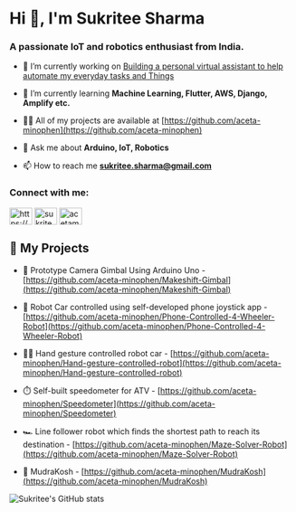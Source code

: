 <h1 align="left">Hi 👋, I'm Sukritee Sharma</h1> 
<h3 align="left">A passionate IoT and robotics enthusiast from India.</h3>


- 🔭 I’m currently working on [Building a personal virtual assistant to help automate my everyday tasks and Things](https://github.com/aceta-minophen/Room-Automation)

- 🌱 I’m currently learning **Machine Learning, Flutter, AWS, Django, Amplify etc.**

- 👨‍💻 All of my projects are available at [https://github.com/aceta-minophen](https://github.com/aceta-minophen)

- 💬 Ask me about **Arduino, IoT, Robotics**

- 📫 How to reach me **sukritee.sharma@gmail.com**

<h3 align="left">Connect with me:</h3>
<p align="left">
<a href="https://linkedin.com/in/https://www.linkedin.com/in/sukritee-sharma-531413202/" target="blank"><img align="center" src="https://raw.githubusercontent.com/rahuldkjain/github-profile-readme-generator/master/src/images/icons/Social/linked-in-alt.svg" alt="https://www.linkedin.com/in/sukritee-sharma-531413202/" height="30" width="40" /></a>
<a href="https://instagram.com/sukritee_sharma" target="blank"><img align="center" src="https://raw.githubusercontent.com/rahuldkjain/github-profile-readme-generator/master/src/images/icons/Social/instagram.svg" alt="sukritee_sharma" height="30" width="40" /></a>
<a href="https://discord.gg/acetaminophen#8639" target="blank"><img align="center" src="https://raw.githubusercontent.com/rahuldkjain/github-profile-readme-generator/master/src/images/icons/Social/discord.svg" alt="acetaminophen#8639" height="30" width="40" /></a>
</p>


## 🔧 My Projects 
- 🎥 Prototype Camera Gimbal Using Arduino Uno - [https://github.com/aceta-minophen/Makeshift-Gimbal](https://github.com/aceta-minophen/Makeshift-Gimbal)


- 🚙 Robot Car controlled using self-developed phone joystick app - [https://github.com/aceta-minophen/Phone-Controlled-4-Wheeler-Robot](https://github.com/aceta-minophen/Phone-Controlled-4-Wheeler-Robot)

- 🧤🚙 Hand gesture controlled robot car - [https://github.com/aceta-minophen/Hand-gesture-controlled-robot](https://github.com/aceta-minophen/Hand-gesture-controlled-robot)

- ⏱️ Self-built speedometer for ATV - [https://github.com/aceta-minophen/Speedometer](https://github.com/aceta-minophen/Speedometer)

- 🏎️ Line follower robot which finds the shortest path to reach its destination - [https://github.com/aceta-minophen/Maze-Solver-Robot](https://github.com/aceta-minophen/Maze-Solver-Robot)

- 💸 MudraKosh - [https://github.com/aceta-minophen/MudraKosh](https://github.com/aceta-minophen/MudraKosh)

![Sukritee's GitHub stats](https://github-readme-stats.vercel.app/api?username=aceta-minophen&show_icons=true&theme=radical)
